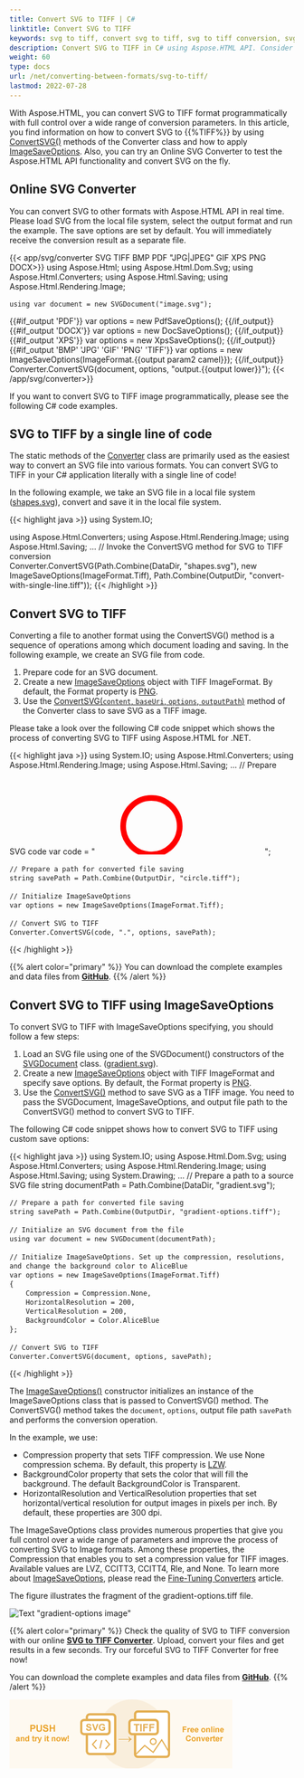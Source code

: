 ```yaml
---
title: Convert SVG to TIFF | C#
linktitle: Convert SVG to TIFF
keywords: svg to tiff, convert svg to tiff, svg to tiff conversion, svg to tiff converter, c# code, online converter
description: Convert SVG to TIFF in C# using Aspose.HTML API. Consider various SVG to TIFF conversion scenarios in C# examples. Try online SVG Converter.
weight: 60
type: docs
url: /net/converting-between-formats/svg-to-tiff/
lastmod: 2022-07-28
---
```

<link href="./../../style.css" rel="stylesheet" type="text/css" />

With Aspose.HTML, you can convert SVG to TIFF format programmatically with full control over a wide range of conversion parameters. In this article, you find information on how to convert SVG to {{%TIFF%}} by using [ConvertSVG()](https://reference.aspose.com/html/net/aspose.html.converters/converter/convertsvg/) methods of the Converter class and how to apply  [ImageSaveOptions](https://reference.aspose.com/html/net/aspose.html.saving/imagesaveoptions/).  Also, you can try an Online SVG Converter to test the Aspose.HTML API functionality and convert SVG on the fly.

## **Online SVG Converter**

You can convert SVG to other formats with Aspose.HTML API in real time. Please load SVG from the local file system, select the output format and run the example. The save options are set by default. You will immediately receive the conversion result as a separate file.

{{< app/svg/converter SVG TIFF BMP PDF "JPG|JPEG" GIF XPS PNG DOCX>}}
using Aspose.Html;
using Aspose.Html.Dom.Svg;
using Aspose.Html.Converters;
using Aspose.Html.Saving;
using Aspose.Html.Rendering.Image;

    using var document = new SVGDocument("image.svg");
{{#if_output 'PDF'}}
    var options = new PdfSaveOptions();
{{/if_output}}
{{#if_output 'DOCX'}}
    var options = new DocSaveOptions();
{{/if_output}}
{{#if_output 'XPS'}}
    var options = new XpsSaveOptions();
{{/if_output}}
{{#if_output 'BMP' 'JPG' 'GIF' 'PNG' 'TIFF'}}
    var options = new ImageSaveOptions(ImageFormat.{{output param2 camel}});
{{/if_output}}
    Converter.ConvertSVG(document, options, "output.{{output lower}}");
{{< /app/svg/converter>}}

If you want to convert SVG to TIFF  image programmatically, please see the following C# code examples.

## **SVG to TIFF by a single line of code**

The static methods of the [Converter](https://reference.aspose.com/html/net/aspose.html.converters/converter/) class are primarily used as the easiest way to convert an SVG file into various formats. You can convert SVG to TIFF in your C# application literally with a single line of code!

In the following example, we take an SVG file in a local file system ([shapes.svg](/html/net/converting-between-formats/svg-to-jpg/shapes.svg)), convert and save it in the local file system.

{{< highlight java >}}
using System.IO;

using Aspose.Html.Converters;
using Aspose.Html.Rendering.Image;
using Aspose.Html.Saving;
...
     // Invoke the ConvertSVG method for SVG to TIFF conversion          
     Converter.ConvertSVG(Path.Combine(DataDir, "shapes.svg"), new ImageSaveOptions(ImageFormat.Tiff), Path.Combine(OutputDir, "convert-with-single-line.tiff"));
{{< /highlight >}}

## **Convert SVG to TIFF**
Converting a file to another format using the ConvertSVG() method is a sequence of operations among which document loading and saving. In the following example, we create an SVG file from code. 

1. Prepare code for an SVG document.
1. Create a new [ImageSaveOptions](https://reference.aspose.com/html/net/aspose.html.saving/imagesaveoptions/) object with TIFF ImageFormat. By default, the Format property is [PNG](https://reference.aspose.com/html/net/aspose.html.rendering.image/imageformat/).
1. Use the [ConvertSVG(`content`, `baseUri`, `options`, `outputPath`)](https://reference.aspose.com/html/net/aspose.html.converters/converter/convertsvg/) method of the Converter class to save SVG as a TIFF image. 

Please take a look over the following C# code snippet which shows the process of converting SVG to TIFF using Aspose.HTML for .NET.

{{< highlight java >}}
using System.IO;
using Aspose.Html.Converters;
using Aspose.Html.Rendering.Image;
using Aspose.Html.Saving;
...
    // Prepare SVG code 
    var code = "<svg xmlns='http://www.w3.org/2000/svg'>" +
               "<circle cx ='100' cy ='100' r ='50' fill='none' stroke='red' stroke-width='10' />" +
               "</svg>";

    // Prepare a path for converted file saving 
    string savePath = Path.Combine(OutputDir, "circle.tiff");
    
    // Initialize ImageSaveOptions 
    var options = new ImageSaveOptions(ImageFormat.Tiff);
    
    // Convert SVG to TIFF
    Converter.ConvertSVG(code, ".", options, savePath);
{{< /highlight >}}

{{% alert color="primary" %}} 
You can download the complete examples and data files from [**GitHub**](https://github.com/aspose-html/Aspose.HTML-Documentation/tree/main/content/tests-net).
{{% /alert %}}

## **Convert SVG to TIFF using ImageSaveOptions**

To convert SVG to TIFF with ImageSaveOptions specifying, you should follow a few steps: 

1. Load an SVG file using one of the SVGDocument() constructors of the [SVGDocument](https://reference.aspose.com/html/net/aspose.html.dom.svg/svgdocument/) class. ([gradient.svg](/net/converting-between-formats/svg-to-gif/gradient.svg)). 
1. Create a new [ImageSaveOptions](https://reference.aspose.com/html/net/aspose.html.saving/imagesaveoptions/) object with TIFF ImageFormat and specify save options. By default, the Format property is [PNG](https://reference.aspose.com/html/net/aspose.html.rendering.image/imageformat/).
1. Use the [ConvertSVG()](https://reference.aspose.com/html/net/aspose.html.converters/converter/convertsvg/) method to save SVG as a TIFF image. You need to pass the SVGDocument, ImageSaveOptions, and output file path to the ConvertSVG() method to convert SVG to TIFF.

The following C# code snippet shows how to convert SVG to TIFF using custom save options:

{{< highlight java >}}
using System.IO;
using Aspose.Html.Dom.Svg;
using Aspose.Html.Converters;
using Aspose.Html.Rendering.Image;
using Aspose.Html.Saving;
using System.Drawing;
...
    // Prepare a path to a source SVG file
    string documentPath = Path.Combine(DataDir, "gradient.svg");

    // Prepare a path for converted file saving 
    string savePath = Path.Combine(OutputDir, "gradient-options.tiff");
    
    // Initialize an SVG document from the file
    using var document = new SVGDocument(documentPath);
    
    // Initialize ImageSaveOptions. Set up the compression, resolutions, and change the background color to AliceBlue 
    var options = new ImageSaveOptions(ImageFormat.Tiff)
    {
        Compression = Compression.None,
        HorizontalResolution = 200,
        VerticalResolution = 200,
        BackgroundColor = Color.AliceBlue                
    };
    
    // Convert SVG to TIFF
    Converter.ConvertSVG(document, options, savePath);
{{< /highlight >}}

The [ImageSaveOptions()](https://reference.aspose.com/html/net/aspose.html.saving/imagesaveoptions/imagesaveoptions/) constructor initializes an instance of the ImageSaveOptions class that is passed to ConvertSVG() method. The ConvertSVG() method takes the `document`, `options`,  output file path `savePath` and performs the conversion operation.

In the example, we use:
 - Compression property that sets TIFF compression. We use None compression schema. By default, this property is [LZW](https://reference.aspose.com/html/net/aspose.html.rendering.image/compression/).
 - BackgroundColor property that sets the color that will fill the background. The default BackgroundColor is Transparent.
 - HorizontalResolution and VerticalResolution properties that set horizontal/vertical resolution for output images in pixels per inch. By default, these properties are 300 dpi.

The ImageSaveOptions class provides numerous properties that give you full control over a wide range of parameters and improve the process of converting SVG to Image formats. Among these properties, the Compression that enables you to set a compression value for TIFF images.  Available values are LVZ, CCITT3, CCITT4, Rle, and None. To learn more about [ImageSaveOptions](https://reference.aspose.com/html/net/aspose.html.saving/imagesaveoptions/), please read the [Fine-Tuning Converters](/html/net/converting-between-formats/fine-tuning-converters/) article.



The figure illustrates the fragment of the gradient-options.tiff file.

![Text "gradient-options image"](../gradient-options.png#center)



{{% alert color="primary" %}} 
Check the quality of SVG to TIFF conversion with our online [**SVG to TIFF Converter**](https://products.aspose.app/svg/conversion/svg-to-tiff). Upload, convert your files and get results in a few seconds. Try our forceful SVG to TIFF Converter for free now!

You can download the complete examples and data files from [**GitHub**](https://github.com/aspose-html/Aspose.HTML-Documentation/tree/main/content/tests-net).
{{% /alert %}}

<a href="https://products.aspose.app/svg/conversion/svg-to-tiff" target="_blank">![Text "Banner SVG to TIFF Converter"](svg-to-tiff.png#center)</a>







